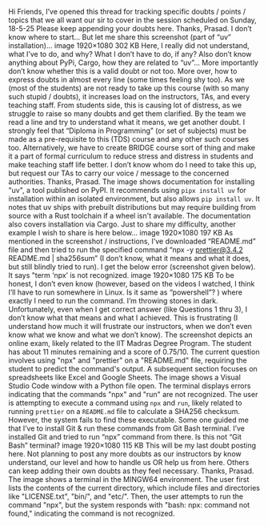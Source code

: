 Hi Friends, I’ve opened this thread for tracking specific doubts / points / topics that we all want our sir to cover in the session scheduled on Sunday, 18-5-25 Please keep appending your doubts here. Thanks, Prasad.
I don’t know where to start… But let me share this screenshot (part of “uv” installation)… image 1920×1080 302 KB Here, I really did not understand, what I’ve to do, and why? What I don’t have to do, if any? Also don’t know anything about PyPi, Cargo, how they are related to “uv”… More importantly don’t know whether this is a valid doubt or not too. More over, how to express doubts in almost every line (some times feeling shy too). As we (most of the students) are not ready to take up this course (with so many such stupid / doubts), it increases load on the instructors, TAs, and every teaching staff. From students side, this is causing lot of distress, as we struggle to raise so many doubts and get them clarified. By the team we read a line and try to understand what it means, we get another doubt. I strongly feel that “Diploma in Programming” (or set of subjects) must be made as a pre-requisite to this (TDS) course and any other such courses too. Alternatively, we have to create BRIDGE course sort of thing and make it a part of formal curriculum to reduce stress and distress in students and make teaching staff life better. I don’t know whom do I need to take this up, but request our TAs to carry our voice / message to the concerned authorities. Thanks, Prasad.
The image shows documentation for installing "uv", a tool published on PyPI. It recommends using `pipx install uv` for installation within an isolated environment, but also allows `pip install uv`.  It notes that uv ships with prebuilt distributions but may require building from source with a Rust toolchain if a wheel isn't available.  The documentation also covers installation via Cargo.
Just to share my difficulty, another example I wish to share is here below… image 1920×1080 197 KB As mentioned in the screenshot / instructions, I’ve downloaded “README.md” file and then tried to run the specified command “npx -y prettier@3.4.2 README.md | sha256sum” (I don’t know, what it means and what it does, but still blindly tried to run). I get the below error (screenshot given below). It says "term ‘npx’ is not recognized. image 1920×1080 175 KB To be honest, I don’t even know (however, based on the videos I watched, I think I’ll have to run somewhere in Linux. Is it same as “powershell”? ) where exactly I need to run the command. I’m throwing stones in dark. Unfortunately, even when I get correct answer (like Questions 1 thru 3), I don’t know what that means and what I achieved. This is frustrating (I understand how much it will frustrate our instructors, when we don’t even know what we know and what we don’t know).
The screenshot depicts an online exam, likely related to the IIT Madras Degree Program. The student has about 11 minutes remaining and a score of 0.75/10. The current question involves using "npx" and "prettier" on a "README.md" file, requiring the student to predict the command's output. A subsequent section focuses on spreadsheets like Excel and Google Sheets.
The image shows a Visual Studio Code window with a Python file open. The terminal displays errors indicating that the commands "npx" and "run" are not recognized. The user is attempting to execute a command using `npx` and `run`, likely related to running `prettier` on a `README.md` file to calculate a SHA256 checksum. However, the system fails to find these executable.
Some one guided me that I’ve to install Git & run these commands from Git Bash terminal. I’ve installed Git and tried to run “npx” command from there. Is this not “Git Bash” terminal? image 1920×1080 115 KB This will be my last doubt posting here. Not planning to post any more doubts as our instructors by know understand, our level and how to handle us OR help us from here. Others can keep adding their own doubts as they feel necessary. Thanks, Prasad.
The image shows a terminal in the MINGW64 environment. The user first lists the contents of the current directory, which include files and directories like "LICENSE.txt", "bin/", and "etc/". Then, the user attempts to run the command "npx", but the system responds with "bash: npx: command not found," indicating the command is not recognized.
